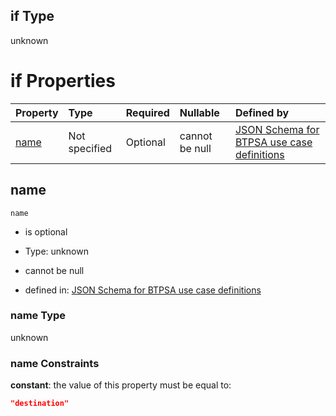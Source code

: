 ## if Type

unknown

# if Properties

| Property      | Type          | Required | Nullable       | Defined by                                                                                                                                                                                                        |
| :------------ | :------------ | :------- | :------------- | :---------------------------------------------------------------------------------------------------------------------------------------------------------------------------------------------------------------- |
| [name](#name) | Not specified | Optional | cannot be null | [JSON Schema for BTPSA use case definitions](btpsa-usecase-properties-services-items-allof-1-then-allof-36-if-properties-name.md "undefined#/properties/services/items/allOf/1/then/allOf/36/if/properties/name") |

## name



`name`

*   is optional

*   Type: unknown

*   cannot be null

*   defined in: [JSON Schema for BTPSA use case definitions](btpsa-usecase-properties-services-items-allof-1-then-allof-36-if-properties-name.md "undefined#/properties/services/items/allOf/1/then/allOf/36/if/properties/name")

### name Type

unknown

### name Constraints

**constant**: the value of this property must be equal to:

```json
"destination"
```
